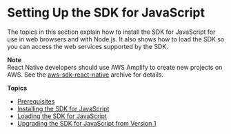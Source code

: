 # Setting Up the SDK for JavaScript<a name="setting-up"></a>

The topics in this section explain how to install the SDK for JavaScript for use in web browsers and with Node\.js\. It also shows how to load the SDK so you can access the web services supported by the SDK\.

**Note**  
React Native developers should use AWS Amplify to create new projects on AWS\. See the [aws\-sdk\-react\-native](https://github.com/amazon-archives/aws-sdk-react-native) archive for details\.

**Topics**
+ [Prerequisites](jssdk-prerequisites.md)
+ [Installing the SDK for JavaScript](installing-jssdk.md)
+ [Loading the SDK for JavaScript](loading-the-jssdk.md)
+ [Upgrading the SDK for JavaScript from Version 1](upgrading-from-v1.md)